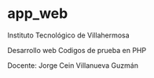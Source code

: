 # app_web
Instituto Tecnológico de Villahermosa

Desarrollo web
Codigos de prueba en PHP

Docente: Jorge Cein Villanueva Guzmán
